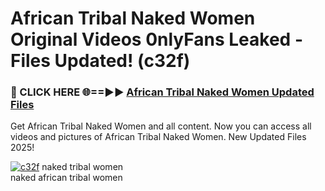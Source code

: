 # African Tribal Naked Women Original Videos 0nlyFans Leaked - Files Updated! (c32f)

<h3>🔴 CLICK HERE 🌐==►► <a href="https://tinyurl.com/up5wt9bj" rel="nofollow">African Tribal Naked Women Updated Files</a></h3>

Get African Tribal Naked Women and all content. Now you can access all videos and pictures of African Tribal Naked Women. New Updated Files 2025!

[![c32f](https://i.imgur.com/ABiUzMV.gif)](https://tinyurl.com/up5wt9bj)
naked tribal women<br>
naked african tribal women